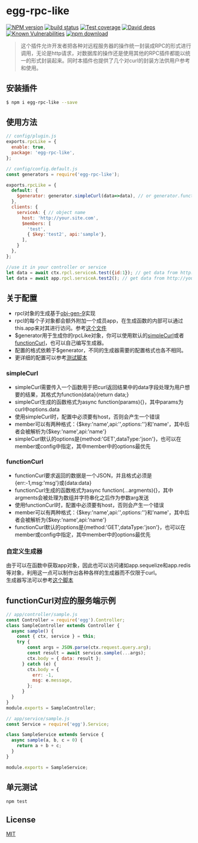 # egg-rpc-like

[![NPM version][npm-image]][npm-url]
[![build status][travis-image]][travis-url]
[![Test coverage][codecov-image]][codecov-url]
[![David deps][david-image]][david-url]
[![Known Vulnerabilities][snyk-image]][snyk-url]
[![npm download][download-image]][download-url]

[npm-image]: https://img.shields.io/npm/v/egg-rpc-like.svg?style=flat-square
[npm-url]: https://npmjs.org/package/egg-rpc-like
[travis-image]: https://img.shields.io/travis/985ch/egg-rpc-like.svg?style=flat-square
[travis-url]: https://travis-ci.org/985ch/egg-rpc-like
[codecov-image]: https://img.shields.io/codecov/c/github/985ch/egg-rpc-like.svg?style=flat-square
[codecov-url]: https://codecov.io/github/985ch/egg-rpc-like?branch=master
[david-image]: https://img.shields.io/david/985ch/egg-rpc-like.svg?style=flat-square
[david-url]: https://david-dm.org/985ch/egg-rpc-like
[snyk-image]: https://snyk.io/test/npm/egg-rpc-like/badge.svg?style=flat-square
[snyk-url]: https://snyk.io/test/npm/egg-rpc-like
[download-image]: https://img.shields.io/npm/dm/egg-rpc-like.svg?style=flat-square
[download-url]: https://npmjs.org/package/egg-rpc-like

> 这个插件允许开发者把各种对远程服务器的操作统一封装成RPC的形式进行调用，无论是http请求，对数据库的操作还是使用其他的RPC插件都能以统一的形式封装起来。同时本插件也提供了几个对curl的封装方法供用户参考和使用。

## 安装插件

```bash
$ npm i egg-rpc-like --save
```

## 使用方法

```js
// config/plugin.js
exports.rpcLike = {
  enable: true,
  package: 'egg-rpc-like',
};
```
```js
// config/config.default.js
const generators = require('egg-rpc-like');

exports.rpcLike = {
  default: {
    $generator: generator.simpleCurl(data=>data), // or generator.functionCurl
  },
  clients: {
    serviceA: { // object name
      host: 'http://your.site.com',
      $members: [
        'test',
        { $key:'test2', api:'sample'},
      ],
    }
  },
};
```
```js
//use it in your controller or service
let data = await ctx.rpcl.serviceA.test({id:1}); // get data from http://your.site.com/test?id=1
let data = await app.rpcl.serviceA.test2(); // get data from http://your.site.com/sample
```

## 关于配置
* rpcl对象的生成基于[obj-gen-9](https://github.com/985ch/obj-gen-9)实现
* rpcl的每个子对象都会额外附加一个成员app，在生成函数的内部可以通过this.app来对其进行访问。参考[这个文件](./index.js)
* $generator用于生成你的rpcLike对象，你可以使用默认的[simpleCurl](#simpleCurl)或者[functionCurl](#functionCurl)，也可以自己编写生成器。
* 配置的格式依赖于$generator，不同的生成器需要的配置格式也各不相同。
* 更详细的配置可以参考[测试脚本](./test/fixtures/apps/rpc-like-test/config/config.default.js)

### simpleCurl
* simpleCurl需要传入一个函数用于把curl返回结果中的data字段处理为用户想要的结果，其格式为function(data}{return data;}
* simpleCurl生成的函数格式为async function(params){}，其中params为curl中options.data
* 使用simpleCurl时，配置中必须要有host，否则会产生一个错误
* member可以有两种格式：{$key:'name',api:'',options:''}和'name'，其中后者会被解析为{$key:'name',api:'name'}
* simpleCurl默认的options是{method:'GET',dataType:'json'}，也可以在member或config中指定，其中member中的options最优先

### functionCurl
* functionCurl要求返回的数据是一个JSON，并且格式必须是{err:-1,msg:'msg'}或{data:data}
* functionCurl生成的函数格式为async function(...argments){}，其中argments会被处理为数组并字符串化之后作为参数arg发送
* 使用functionCurl时，配置中必须要有host，否则会产生一个错误
* member可以有两种格式：{$key:'name',api:'',options:''}和'name'，其中后者会被解析为{$key:'name',api:'name'}
* functionCurl默认的options是{method:'GET',dataType:'json'}，也可以在member或config中指定，其中member中的options最优先

### 自定义生成器
由于可以在函数中获取app对象，因此也可以访问诸如app.sequelize和app.redis等对象，利用这一点可以制作出各种各样的生成器而不仅限于curl。<br />
生成器写法可以参考[这个脚本](./index.js)

## functionCurl对应的服务端示例

```js
// app/controller/sample.js
const Controller = require('egg').Controller;
class SampleController extends Controller {
  async sample() {
    const { ctx, service } = this;
    try {
        const args = JSON.parse(ctx.request.query.arg);
        const result = await service.sample(...args);
        ctx.body = { data: result };
      } catch (e) {
        ctx.body = {
          err: -1,
          msg: e.message,
        };
      }
  }
}
module.exports = SampleController;
```
```js
// app/service/sample.js
const Service = require('egg').Service;

class SampleService extends Service {
  async sample(a, b, c = 0) {
    return a + b + c;
  }
}

module.exports = SampleService;
```

## 单元测试

```sh
npm test
```

## License

[MIT](LICENSE)
